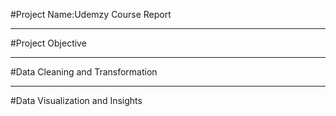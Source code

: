 #Project Name:Udemzy Course Report

------
#Project Objective

-----

#Data Cleaning and Transformation


-------
#Data Visualization and Insights
